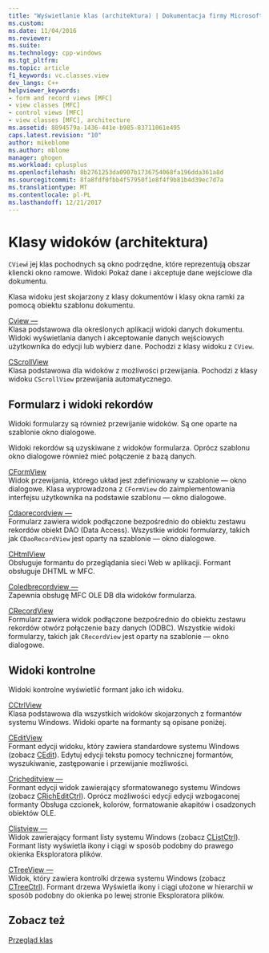 ```yaml
---
title: "Wyświetlanie klas (architektura) | Dokumentacja firmy Microsoft"
ms.custom: 
ms.date: 11/04/2016
ms.reviewer: 
ms.suite: 
ms.technology: cpp-windows
ms.tgt_pltfrm: 
ms.topic: article
f1_keywords: vc.classes.view
dev_langs: C++
helpviewer_keywords:
- form and record views [MFC]
- view classes [MFC]
- control views [MFC]
- view classes [MFC], architecture
ms.assetid: 8894579a-1436-441e-b985-83711061e495
caps.latest.revision: "10"
author: mikeblome
ms.author: mblome
manager: ghogen
ms.workload: cplusplus
ms.openlocfilehash: 8b2761253da0907b1736754068fa196dda361a8d
ms.sourcegitcommit: 8fa8fdf0fbb4f57950f1e8f4f9b81b4d39ec7d7a
ms.translationtype: MT
ms.contentlocale: pl-PL
ms.lasthandoff: 12/21/2017
---
```

# <a name="view-classes-architecture"></a>Klasy widoków (architektura)
`CView`i jej klas pochodnych są okno podrzędne, które reprezentują obszar kliencki okno ramowe. Widoki Pokaż dane i akceptuje dane wejściowe dla dokumentu.  
  
 Klasa widoku jest skojarzony z klasy dokumentów i klasy okna ramki za pomocą obiektu szablonu dokumentu.  
  
 [Cview —](../mfc/reference/cview-class.md)  
 Klasa podstawowa dla określonych aplikacji widoki danych dokumentu. Widoki wyświetlania danych i akceptowanie danych wejściowych użytkownika do edycji lub wybierz dane. Pochodzi z klasy widoku z `CView`.  
  
 [CScrollView](../mfc/reference/cscrollview-class.md)  
 Klasa podstawowa dla widoków z możliwości przewijania. Pochodzi z klasy widoku `CScrollView` przewijania automatycznego.  
  
## <a name="form-and-record-views"></a>Formularz i widoki rekordów  
 Widoki formularzy są również przewijanie widoków. Są one oparte na szablonie okno dialogowe.  
  
 Widoki rekordów są uzyskiwane z widoków formularza. Oprócz szablonu okno dialogowe również mieć połączenie z bazą danych.  
  
 [CFormView](../mfc/reference/cformview-class.md)  
 Widok przewijania, którego układ jest zdefiniowany w szablonie — okno dialogowe. Klasa wyprowadzona z `CFormView` do zaimplementowania interfejsu użytkownika na podstawie szablonu — okno dialogowe.  
  
 [Cdaorecordview —](../mfc/reference/cdaorecordview-class.md)  
 Formularz zawiera widok podłączone bezpośrednio do obiektu zestawu rekordów obiekt DAO (Data Access). Wszystkie widoki formularzy, takich jak `CDaoRecordView` jest oparty na szablonie — okno dialogowe.  
  
 [CHtmlView](../mfc/reference/chtmlview-class.md)  
 Obsługuje formantu do przeglądania sieci Web w aplikacji. Formant obsługuje DHTML w MFC.  
  
 [Coledbrecordview —](../mfc/reference/coledbrecordview-class.md)  
 Zapewnia obsługę MFC OLE DB dla widoków formularza.  
  
 [CRecordView](../mfc/reference/crecordview-class.md)  
 Formularz zawiera widok podłączone bezpośrednio do obiektu zestawu rekordów otwórz połączenie bazy danych (ODBC). Wszystkie widoki formularzy, takich jak `CRecordView` jest oparty na szablonie — okno dialogowe.  
  
## <a name="control-views"></a>Widoki kontrolne  
 Widoki kontrolne wyświetlić formant jako ich widoku.  
  
 [CCtrlView](../mfc/reference/cctrlview-class.md)  
 Klasa podstawowa dla wszystkich widoków skojarzonych z formantów systemu Windows. Widoki oparte na formanty są opisane poniżej.  
  
 [CEditView](../mfc/reference/ceditview-class.md)  
 Formant edycji widoku, który zawiera standardowe systemu Windows (zobacz [CEdit](../mfc/reference/cedit-class.md)). Edytuj edycji tekstu pomocy technicznej formantów, wyszukiwanie, zastępowanie i przewijanie możliwości.  
  
 [Cricheditview —](../mfc/reference/cricheditview-class.md)  
 Formant edycji widok zawierający sformatowanego systemu Windows (zobacz [CRichEditCtrl](../mfc/reference/cricheditctrl-class.md)). Oprócz możliwości edycji edycji wzbogaconej formanty Obsługa czcionek, kolorów, formatowanie akapitów i osadzonych obiektów OLE.  
  
 [Clistview —](../mfc/reference/clistview-class.md)  
 Widok zawierający formant listy systemu Windows (zobacz [CListCtrl](../mfc/reference/clistctrl-class.md)). Formant listy wyświetla ikony i ciągi w sposób podobny do prawego okienka Eksploratora plików.  
  
 [CTreeView —](../mfc/reference/ctreeview-class.md)  
 Widok, który zawiera kontrolki drzewa systemu Windows (zobacz [CTreeCtrl](../mfc/reference/ctreectrl-class.md)). Formant drzewa Wyświetla ikony i ciągi ułożone w hierarchii w sposób podobny do okienka po lewej stronie Eksploratora plików.  
  
## <a name="see-also"></a>Zobacz też  
 [Przegląd klas](../mfc/class-library-overview.md)

